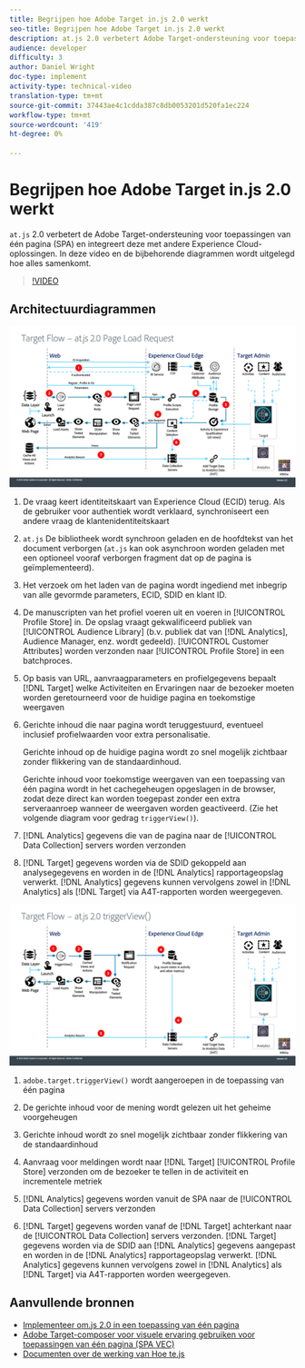 ```yaml
---
title: Begrijpen hoe Adobe Target in.js 2.0 werkt
seo-title: Begrijpen hoe Adobe Target in.js 2.0 werkt
description: at.js 2.0 verbetert Adobe Target-ondersteuning voor toepassingen van één pagina (SPA) en integreert deze met andere Experience Cloud-oplossingen. In deze video en de bijbehorende diagrammen wordt uitgelegd hoe alles samenkomt.
audience: developer
difficulty: 3
author: Daniel Wright
doc-type: implement
activity-type: technical-video
translation-type: tm+mt
source-git-commit: 37443ae4c1cdda387c8db0053201d520fa1ec224
workflow-type: tm+mt
source-wordcount: '419'
ht-degree: 0%

---
```



# Begrijpen hoe Adobe Target in.js 2.0 werkt

`at.js` 2.0 verbetert de Adobe Target-ondersteuning voor toepassingen van één pagina (SPA) en integreert deze met andere Experience Cloud-oplossingen. In deze video en de bijbehorende diagrammen wordt uitgelegd hoe alles samenkomt.

>[!VIDEO](https://video.tv.adobe.com/v/26250?quality=12)

## Architectuurdiagrammen

![gedrag at.js 2.0 bij het laden van de pagina](assets/pageload.png)

1. De vraag keert identiteitskaart van Experience Cloud (ECID) terug. Als de gebruiker voor authentiek wordt verklaard, synchroniseert een andere vraag de klantenidentiteitskaart

1. `at.js` De bibliotheek wordt synchroon geladen en de hoofdtekst van het document verborgen (`at.js` kan ook asynchroon worden geladen met een optioneel vooraf verborgen fragment dat op de pagina is geïmplementeerd).

1. Het verzoek om het laden van de pagina wordt ingediend met inbegrip van alle gevormde parameters, ECID, SDID en klant ID.

1. De manuscripten van het profiel voeren uit en voeren in [!UICONTROL Profile Store] in. De opslag vraagt gekwalificeerd publiek van [!UICONTROL Audience Library] (b.v. publiek dat van [!DNL Analytics], Audience Manager, enz. wordt gedeeld). [!UICONTROL Customer Attributes] worden verzonden naar  [!UICONTROL Profile Store] in een batchproces.
1. Op basis van URL, aanvraagparameters en profielgegevens bepaalt [!DNL Target] welke Activiteiten en Ervaringen naar de bezoeker moeten worden geretourneerd voor de huidige pagina en toekomstige weergaven

1. Gerichte inhoud die naar pagina wordt teruggestuurd, eventueel inclusief profielwaarden voor extra personalisatie.

   Gerichte inhoud op de huidige pagina wordt zo snel mogelijk zichtbaar zonder flikkering van de standaardinhoud.

   Gerichte inhoud voor toekomstige weergaven van een toepassing van één pagina wordt in het cachegeheugen opgeslagen in de browser, zodat deze direct kan worden toegepast zonder een extra serveraanroep wanneer de weergaven worden geactiveerd. (Zie het volgende diagram voor gedrag `triggerView()`).

1. [!DNL Analytics] gegevens die van de pagina naar de  [!UICONTROL Data Collection] servers worden verzonden
1. [!DNL Target] gegevens worden via de SDID gekoppeld aan analysegegevens en worden in de  [!DNL Analytics] rapportageopslag verwerkt. [!DNL Analytics] gegevens kunnen vervolgens zowel in  [!DNL Analytics] als  [!DNL Target] via A4T-rapporten worden weergegeven.

![at.js 2.0 gedrag wanneer de triggerView() functie wordt gebruikt](assets/triggerview.png)

1. `adobe.target.triggerView()` wordt aangeroepen in de toepassing van één pagina
1. De gerichte inhoud voor de mening wordt gelezen uit het geheime voorgeheugen

1. Gerichte inhoud wordt zo snel mogelijk zichtbaar zonder flikkering van de standaardinhoud

1. Aanvraag voor meldingen wordt naar [!DNL Target] [!UICONTROL Profile Store] verzonden om de bezoeker te tellen in de activiteit en incrementele metriek
1. [!DNL Analytics] gegevens worden vanuit de SPA naar de  [!UICONTROL Data Collection] servers verzonden

1. [!DNL Target] gegevens worden vanaf de  [!DNL Target] achterkant naar de  [!UICONTROL Data Collection] servers verzonden. [!DNL Target] gegevens worden via de SDID aan  [!DNL Analytics] gegevens aangepast en worden in de  [!DNL Analytics] rapportageopslag verwerkt. [!DNL Analytics] gegevens kunnen vervolgens zowel in  [!DNL Analytics] als  [!DNL Target] via A4T-rapporten worden weergegeven.

## Aanvullende bronnen

* [Implementeer om.js 2.0 in een toepassing van één pagina](implement-atjs-20-in-a-single-page-application.md)
* [Adobe Target-composer voor visuele ervaring gebruiken voor toepassingen van één pagina (SPA VEC)](../experiences/use-the-visual-experience-composer-for-single-page-applications.md)
* [Documenten over de werking van Hoe te.js](https://docs.adobe.com/content/help/en/target/using/implement-target/client-side/at-js/how-atjs-works.html)
